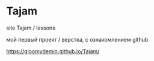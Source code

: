 # Tajam
site Tajam / lessons

мой первый проект / верстка, с ознакомлением github

https://gloomydemin.github.io/Tajam/

